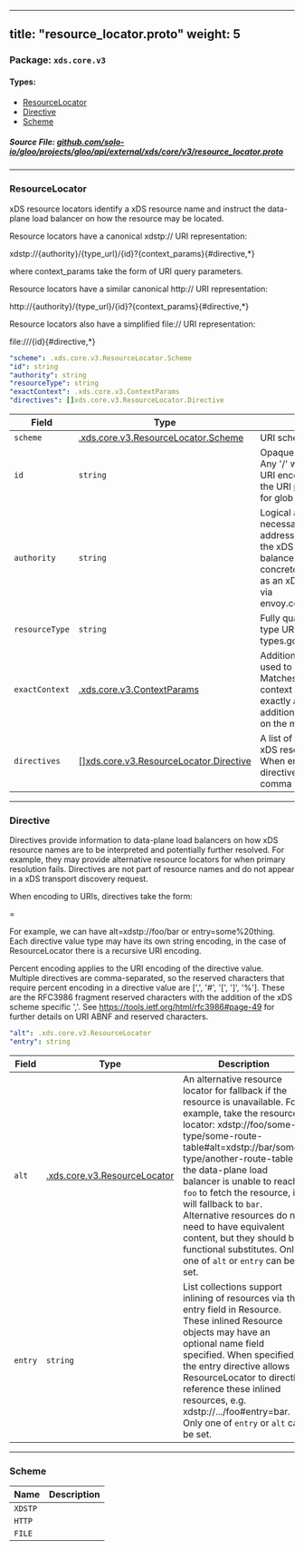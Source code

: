 
---
title: "resource_locator.proto"
weight: 5
---

<!-- Code generated by solo-kit. DO NOT EDIT. -->


### Package: `xds.core.v3` 
#### Types:


- [ResourceLocator](#resourcelocator)
- [Directive](#directive)
- [Scheme](#scheme)
  



##### Source File: [github.com/solo-io/gloo/projects/gloo/api/external/xds/core/v3/resource_locator.proto](https://github.com/solo-io/gloo/blob/main/projects/gloo/api/external/xds/core/v3/resource_locator.proto)





---
### ResourceLocator

 
xDS resource locators identify a xDS resource name and instruct the
data-plane load balancer on how the resource may be located.

Resource locators have a canonical xdstp:// URI representation:

  xdstp://{authority}/{type_url}/{id}?{context_params}{#directive,*}

where context_params take the form of URI query parameters.

Resource locators have a similar canonical http:// URI representation:

  http://{authority}/{type_url}/{id}?{context_params}{#directive,*}

Resource locators also have a simplified file:// URI representation:

  file:///{id}{#directive,*}

```yaml
"scheme": .xds.core.v3.ResourceLocator.Scheme
"id": string
"authority": string
"resourceType": string
"exactContext": .xds.core.v3.ContextParams
"directives": []xds.core.v3.ResourceLocator.Directive

```

| Field | Type | Description |
| ----- | ---- | ----------- | 
| `scheme` | [.xds.core.v3.ResourceLocator.Scheme](../resource_locator.proto.sk/#scheme) | URI scheme. |
| `id` | `string` | Opaque identifier for the resource. Any '/' will not be escaped during URI encoding and will form part of the URI path. This may end with ‘*’ for glob collection references. |
| `authority` | `string` | Logical authority for resource (not necessarily transport network address). Authorities are opaque in the xDS API, data-plane load balancers will map them to concrete network transports such as an xDS management server, e.g. via envoy.config.core.v3.ConfigSource. |
| `resourceType` | `string` | Fully qualified resource type (as in type URL without types.googleapis.com/ prefix). |
| `exactContext` | [.xds.core.v3.ContextParams](../context_params.proto.sk/#contextparams) | Additional parameters that can be used to select resource variants. Matches must be exact, i.e. all context parameters must match exactly and there must be no additional context parameters set on the matched resource. |
| `directives` | [[]xds.core.v3.ResourceLocator.Directive](../resource_locator.proto.sk/#directive) | A list of directives that appear in the xDS resource locator #fragment. When encoding to URI form, directives are percent encoded with comma separation. |




---
### Directive

 
Directives provide information to data-plane load balancers on how xDS
resource names are to be interpreted and potentially further resolved. For
example, they may provide alternative resource locators for when primary
resolution fails. Directives are not part of resource names and do not
appear in a xDS transport discovery request.

When encoding to URIs, directives take the form:

<directive name>=<string representation of directive value>

For example, we can have alt=xdstp://foo/bar or entry=some%20thing. Each
directive value type may have its own string encoding, in the case of
ResourceLocator there is a recursive URI encoding.

Percent encoding applies to the URI encoding of the directive value.
Multiple directives are comma-separated, so the reserved characters that
require percent encoding in a directive value are [',', '#', '[', ']',
'%']. These are the RFC3986 fragment reserved characters with the addition
of the xDS scheme specific ','. See
https://tools.ietf.org/html/rfc3986#page-49 for further details on URI ABNF
and reserved characters.

```yaml
"alt": .xds.core.v3.ResourceLocator
"entry": string

```

| Field | Type | Description |
| ----- | ---- | ----------- | 
| `alt` | [.xds.core.v3.ResourceLocator](../resource_locator.proto.sk/#resourcelocator) | An alternative resource locator for fallback if the resource is unavailable. For example, take the resource locator: xdstp://foo/some-type/some-route-table#alt=xdstp://bar/some-type/another-route-table If the data-plane load balancer is unable to reach `foo` to fetch the resource, it will fallback to `bar`. Alternative resources do not need to have equivalent content, but they should be functional substitutes. Only one of `alt` or `entry` can be set. |
| `entry` | `string` | List collections support inlining of resources via the entry field in Resource. These inlined Resource objects may have an optional name field specified. When specified, the entry directive allows ResourceLocator to directly reference these inlined resources, e.g. xdstp://.../foo#entry=bar. Only one of `entry` or `alt` can be set. |




---
### Scheme



| Name | Description |
| ----- | ----------- | 
| `XDSTP` |  |
| `HTTP` |  |
| `FILE` |  |





<!-- Start of HubSpot Embed Code -->
<script type="text/javascript" id="hs-script-loader" async defer src="//js.hs-scripts.com/5130874.js"></script>
<!-- End of HubSpot Embed Code -->
